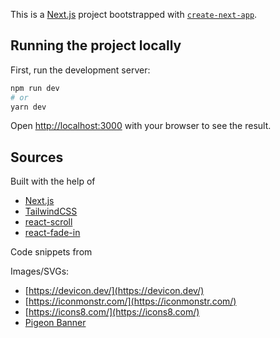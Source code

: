 This is a [Next.js](https://nextjs.org/) project bootstrapped with [`create-next-app`](https://github.com/vercel/next.js/tree/canary/packages/create-next-app).

## Running the project locally

First, run the development server:

```bash
npm run dev
# or
yarn dev
```

Open [http://localhost:3000](http://localhost:3000) with your browser to see the result.


## Sources

Built with the help of 
-  [Next.js](https://nextjs.org/)
-  [TailwindCSS](https://tailwindcss.com/)
-  [react-scroll](https://www.npmjs.com/package/react-scroll)
-  [react-fade-in](https://www.npmjs.com/package/react-fade-in)

Code snippets from 

Images/SVGs:
- [https://devicon.dev/](https://devicon.dev/)
- [https://iconmonstr.com/](https://iconmonstr.com/)
- [https://icons8.com/](https://icons8.com/)
- [Pigeon Banner](https://dm0qx8t0i9gc9.cloudfront.net/thumbnails/video/HZHnL4R6xj1hrqjd5/videoblocks-pigeon-near-the-computer_ryooglx5g_thumbnail-1080_01.png)



